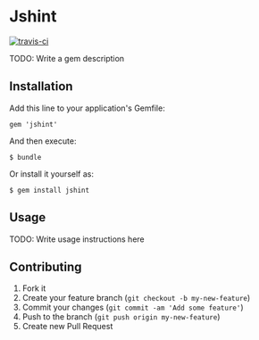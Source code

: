 # Jshint

[![travis-ci](https://api.travis-ci.org/damian/jshint.png)](http://travis-ci.org/#!/damian/jshint) 



TODO: Write a gem description

## Installation

Add this line to your application's Gemfile:

    gem 'jshint'

And then execute:

    $ bundle

Or install it yourself as:

    $ gem install jshint

## Usage

TODO: Write usage instructions here

## Contributing

1. Fork it
2. Create your feature branch (`git checkout -b my-new-feature`)
3. Commit your changes (`git commit -am 'Add some feature'`)
4. Push to the branch (`git push origin my-new-feature`)
5. Create new Pull Request
